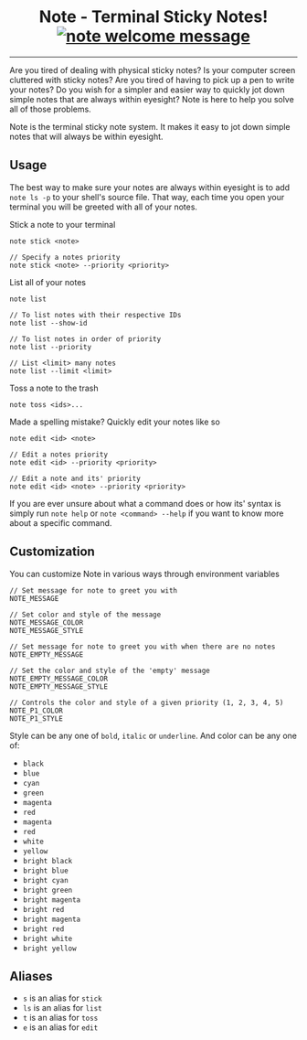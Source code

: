 <h1 align="center">
  Note - Terminal Sticky Notes!
  <br>
  <a href="https://github.com/nielsing/note"><img src="https://github.com/nielsing/note/blob/master/media/note_example.png" alt="note welcome message"></a>
  <br>
</h1>

------

Are you tired of dealing with physical sticky notes? Is your computer screen cluttered with sticky 
notes? Are you tired of having to pick up a pen to write your notes? Do you wish for a simpler and
easier way to quickly jot down simple notes that are always within eyesight? Note is here to help 
you solve all of those problems. 

Note is the terminal sticky note system. It makes it easy to jot down simple notes that will always
be within eyesight.

## Usage
The best way to make sure your notes are always within eyesight is to add `note ls -p` to your
shell's source file. That way, each time you open your terminal you will be greeted with all of your
notes.

Stick a note to your terminal
```
note stick <note>

// Specify a notes priority
note stick <note> --priority <priority>
```

List all of your notes
```
note list

// To list notes with their respective IDs
note list --show-id

// To list notes in order of priority
note list --priority

// List <limit> many notes
note list --limit <limit>
```

Toss a note to the trash
```
note toss <ids>...
```

Made a spelling mistake? Quickly edit your notes like so
```
note edit <id> <note>

// Edit a notes priority
note edit <id> --priority <priority>

// Edit a note and its' priority
note edit <id> <note> --priority <priority>
```

If you are ever unsure about what a command does or how its' syntax is simply run `note help` or
`note <command> --help` if you want to know more about a specific command.

## Customization
You can customize Note in various ways through environment variables
```
// Set message for note to greet you with
NOTE_MESSAGE

// Set color and style of the message
NOTE_MESSAGE_COLOR
NOTE_MESSAGE_STYLE

// Set message for note to greet you with when there are no notes
NOTE_EMPTY_MESSAGE

// Set the color and style of the 'empty' message
NOTE_EMPTY_MESSAGE_COLOR
NOTE_EMPTY_MESSAGE_STYLE

// Controls the color and style of a given priority (1, 2, 3, 4, 5)
NOTE_P1_COLOR
NOTE_P1_STYLE
```

Style can be any one of `bold`, `italic` or `underline`.
And color can be any one of:
+ `black`
+ `blue`
+ `cyan`
+ `green`
+ `magenta`
+ `red`
+ `magenta`
+ `red`
+ `white`
+ `yellow`
+ `bright black`
+ `bright blue`
+ `bright cyan`
+ `bright green`
+ `bright magenta`
+ `bright red`
+ `bright magenta`
+ `bright red`
+ `bright white`
+ `bright yellow`

## Aliases
+ `s` is an alias for `stick`
+ `ls` is an alias for `list`
+ `t` is an alias for `toss`
+ `e` is an alias for `edit`
